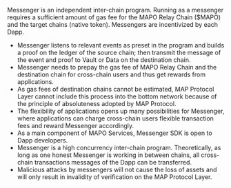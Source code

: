 
Messenger is an independent inter-chain program. Running as a messenger requires a sufficient amount of gas fee for the MAPO Relay Chain ($MAPO) and the target chains (native token). Messengers are incentivized by each Dapp.

- Messenger listens to relevant events as preset in the program and builds a proof on the ledger of the source chain; then transmit the message of the event and proof to Vault or Data on the destination chain.
- Messenger needs to prepay the gas fee of MAPO Relay Chain and the destination chain for cross-chain users and thus get rewards from applications.
- As gas fees of destination chains cannot be estimated, MAP Protocol Layer cannot include this process into the bottom network because of the principle of absoluteness adopted by MAP Protocol.
- The flexibility of applications opens up many possibilities for Messenger, where applications can charge cross-chain users flexible transaction fees and reward Messenger accordingly. 
- As a main component of MAPO Services, Messenger SDK is open to Dapp developers.
- Messenger is a high concurrency inter-chain program. Theoretically, as long as one honest Messenger is working in between chains, all cross-chain transactions messages of the Dapp can be transferred.
- Malicious attacks by messengers will not cause the loss of assets and will only result in invalidity of verification on the MAP Protocol Layer.  
